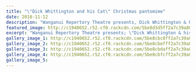 ```yaml
---
title: "\"Dick Whittington and his Cat\" Christmas pantomime"
date: 2018-11-12
description: "Wanganui Repertory Theatre presents, Dick Whittington & his Cat; most of the cast & crew being past/present WHS students..."
featured_image: http://c1940652.r52.cf0.rackcdn.com/5be8d3d5ff2a7c39a80005eb/cast300-jpg.jpg
excerpt: "Wanganui Repertory Theatre presents; \"Dick Whittington & his Cat\" most of the cast & crew being past/present WHS students & teachers."
gallery_image_1: http://c1940652.r52.cf0.rackcdn.com/5be8cbc8ff2a7c39a80005d7/cast.jpg
gallery_image_2: http://c1940652.r52.cf0.rackcdn.com/5be8cbefff2a7c39a80005db/46077532_2516950961679081_4155211418125205504_n.jpg
gallery_image_3: http://c1940652.r52.cf0.rackcdn.com/5be8cbdaff2a7c39a80005d9/45862466_2516951055012405_4912705591710842880_n.jpg
gallery_image_4: http://c1940652.r52.cf0.rackcdn.com/5be8cbfcff2a7c39a80005dd/44832312_2477883435585834_8343549502392631296_n.jpg
gallery_image_5: 
---
```

